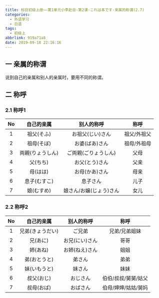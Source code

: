 ```yaml
---
title: 标日初级上册——第1单元小李赴日-第2课-これは本です-亲属的称谓(2.7)
categories:
  - 外语学习
  - 日语
tags:
  - 初级上
abbrlink: 919a71a8
date: 2019-09-18 22:16:16
---
```


## 一 亲属的称谓

说到自己的亲属和别人的亲属时，要用不同的称谓。 

<!--more-->

## 二 称呼

### 2.1 称呼1

|  No  |    自己的亲属    |       别人的称呼        |    称呼     |
| :--: | :--------------: | :---------------------: | :---------: |
|  1   |    祖父(そふ)    |    お祖父(じい)さん     | 祖父/外祖父 |
|  2   |    祖母(そぼ)    |     お婆(ばあ)さん      | 祖母/外祖母 |
|  3   | 両親(りょうしん) |  ご両親(ごりょうしん)   |    父母     |
|  4   |     父(ちち)     |     お父(とう)さん      |    父亲     |
|  5   |     母(はは)     |     お母(かあ)さん      |    母亲     |
|  6   |   息子(むすこ)   |        息子さん         |    儿子     |
|  7   |    娘(むすめ)    | 娘さん/お嬢(じょう)さん |    女儿     |

### 2.2 称呼2

|  No  |    自己的亲属    |   别人的称呼   |        称呼         |
| :--: | :--------------: | :------------: | :-----------------: |
|  1   | 兄弟(きょうだい) |     ご兄弟     |    兄弟/兄弟姐妹    |
|  2   |     兄(あに)     | お兄(にい)さん |        哥哥         |
|  3   |     姉(あね)     | お姉(ねえ)さん |        姐姐         |
|  4   |   弟(おとうと)   |     弟さん     |        弟弟         |
|  5   |   妹(いもうと)   |     妹さん     |        妹妹         |
|  6   |    叔父(おじ)    |    おじさん    | 伯伯/叔叔/舅舅/姑父 |
|  7   |    叔母(おば)    |    おばさん    | 伯母/婶婶/姑姑/舅妈 |


